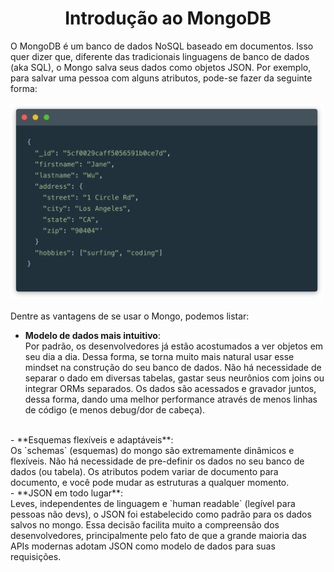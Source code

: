 <h1 align="center">Introdução ao MongoDB</h1>

O MongoDB é um banco de dados NoSQL baseado em documentos. Isso quer dizer que, diferente das tradicionais linguagens de banco de dados (aka SQL), o Mongo salva seus dados como objetos JSON. Por exemplo, para salvar uma pessoa com alguns atributos, pode-se fazer da seguinte forma:
<br/>
<br/>
<img src="../assets/code.png" alt="document example retrieved from mongodb documentation" width="500">
<br/>
<br/>
Dentre as vantagens de se usar o Mongo, podemos listar:
- **Modelo de dados mais intuitivo**:
  <br/>
  Por padrão, os desenvolvedores já estão acostumados a ver objetos em seu dia a dia. Dessa forma, se torna muito mais natural usar esse mindset na construção do seu banco de dados. Não há necessidade de separar o dado em diversas tabelas, gastar seus neurônios com joins ou integrar ORMs separados. Os dados são acessados e gravador juntos, dessa forma, dando uma melhor performance através de menos linhas de código (e menos debug/dor de cabeça).
<br/>
- **Esquemas flexíveis e adaptáveis**:
<br/>
  Os `schemas` (esquemas) do mongo são extremamente dinâmicos e flexíveis. Não há necessidade de pre-definir os dados no seu banco de dados (ou tabela). Os atributos podem variar de documento para documento, e você pode mudar as estruturas a qualquer momento.
<br/>
- **JSON em todo lugar**:
<br/>
  Leves, independentes de linguagem e `human readable` (legível para pessoas não devs), o JSON foi estabelecido como padrão para os dados salvos no mongo. Essa decisão facilita muito a compreensão dos desenvolvedores, principalmente pelo fato de que a grande maioria das APIs modernas adotam JSON como modelo de dados para suas requisições.
